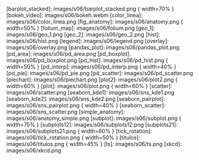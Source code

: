
<!-- enlaces -->

[10libraries]: http://www.xavierdupre.fr/app/jupytalk/helpsphinx/notebooks/10_plotting_libraries.html
[bokeh]: https://bokeh.pydata.org/
[cartopy]: https://github.com/SciTools/cartopy
[folium]: http://python-visualization.github.io/folium/
[folium_ex]: https://nbviewer.jupyter.org/github/python-visualization/folium/tree/master/examples/
[MATLAB]: https://www.mathworks.com/products/matlab.html
[Matplotlib]: https://matplotlib.org/
[pandas]: https://pandas.pydata.org/
[pyplot]: https://matplotlib.org/api/pyplot_api.html
[Seaborn]: https://seaborn.pydata.org/
[seaborn_ex]: https://seaborn.pydata.org/examples/index.html
[sns_context]: https://seaborn.pydata.org/tutorial/aesthetics.html#temporarily-setting-figure-style
[sns_tutorial]: http://seaborn.pydata.org/tutorial.html

<!-- images -->
[barplot]: images/s06/barplot.png
[barplot_stacked]: images/s06/barplot_stacked.png { width=70% }
[bokeh_video]: images/s06/bokeh.webm
[color_linea]: images/s06/color_linea.png
[fig_anatomy]: images/s06/anatomy.png { width=50% }
[folium_map]: images/s06/folium.png
[geo_1]: images/s06/geo_1.png
[geo_2]: images/s06/geo_2.png
[hist]: images/s06/hist.png
[legend]: images/s06/legend.png
[overlay]: images/s06/overlay.png
[pandas_plot]: images/s06/pandas_plot.png
[pd_area]: images/s06/pd_area.png
[pd_boxplot]: images/s06/pd_boxplot.png
[pd_hist]: images/s06/pd_hist.png { width=50% }
[pd_interp]: images/s06/pd_interp.png { width=40% }
[pd_pie]: images/s06/pd_pie.png
[pd_scatter]: images/s06/pd_scatter.png
[piechart]: images/s06/piechart.png
[plot2]: images/s06/plot2.png { width=60% }
[plot]: images/s06/plot.png { width=60% }
[scatter]: images/s06/scatter.png
[seaborn_kde1]: images/s06/sns_kde1.png
[seaborn_kde2]: images/s06/sns_kde2.png
[seaborn_pairplot]: images/s06/sns_pairplot.png { width=40% }
[seaborn_scatter]: images/s06/sns_scatter.png
[simple_anatomy]: images/s06/anatomy_simple.png
[subplot]: images/s06/subplot.png { width=75% }
[subplots12]: images/s06/subplots12.png
[subplots21]: images/s06/subplots21.png { width=60% }
[tick_rotation]: images/s06/tick_rotation.png { width=50% }
[titulos]: images/s06/titulos.png { width=45% }
[ts]: images/s06/ts.png
[xkcd]: images/s06/xkcd.png

<!-- notebooks -->
[nb_cartopy]: code/s06/geovisualizacion.ipynb
[nb_folium]: code/s06/folium.ipynb
[nb_mpl]: code/s06/visualizacion_con_matplotlib.ipynb
[nb_pd]: code/s06/visualizacion_con_pandas.ipynb
[nb_practice]: code/s06/practica.ipynb
[nb_pyplot]: code/s06/pyplot_ii.ipynb
[nb_snsbokeh]: code/s06/seaborn_bokeh.ipynb
[nb_solution]: code/s06/soluciones.ipynb
[practica_01]: images/s06/practica_01.png
[practica_01b]: images/s06/practica_01b.png
[practica_02]: images/s06/practica_02.png
[practica_02b]: images/s06/practica_02b.png
[practica_03]: images/s06/practica_03.png
[practica_04]: images/s06/practica_04.png
[practica_05]: images/s06/practica_05.png
[practica_06]: images/s06/practica_06.png
[practica_07]: images/s06/practica_07.png
[practica_08]: images/s06/practica_08.png
[practica_09]: images/s06/practica_09.png
[practica_10]: images/s06/practica_10.png
[practica_11]: images/s06/practica_11.png
[practica_12]: images/s06/practica_12.png
[practica_99]: images/s06/practica_99.png
